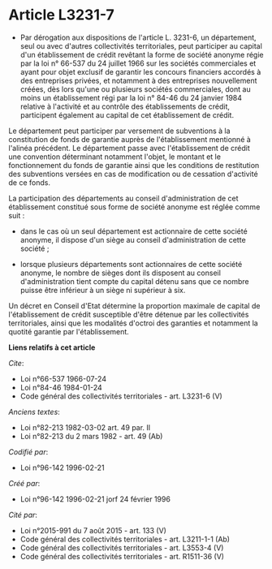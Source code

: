 # Article L3231-7

- Par dérogation aux dispositions de l'article L. 3231-6, un département, seul ou avec d'autres collectivités territoriales,
peut participer au capital d'un établissement de crédit revêtant la forme de société anonyme régie par la loi n° 66-537 du 24
juillet 1966 sur les sociétés commerciales et ayant pour objet exclusif de garantir les concours financiers accordés à des
entreprises privées, et notamment à des entreprises nouvellement créées, dès lors qu'une ou plusieurs sociétés commerciales,
dont au moins un établissement régi par la loi n° 84-46 du 24 janvier 1984 relative à l'activité et au contrôle des
établissements de crédit, participent également au capital de cet établissement de crédit.

Le département peut participer par versement de subventions à la constitution de fonds de garantie auprès de l'établissement
mentionné à l'alinéa précédent. Le département passe avec l'établissement de crédit une convention déterminant notamment
l'objet, le montant et le fonctionnement du fonds de garantie ainsi que les conditions de restitution des subventions versées
en cas de modification ou de cessation d'activité de ce fonds.

La participation des départements au conseil d'administration de cet établissement constitué sous forme de société anonyme
est réglée comme suit :

- dans le cas où un seul département est actionnaire de cette société anonyme, il dispose d'un siège au conseil
d'administration de cette société ;

- lorsque plusieurs départements sont actionnaires de cette société anonyme, le nombre de sièges dont ils disposent au
conseil d'administration tient compte du capital détenu sans que ce nombre puisse être inférieur à un siège ni supérieur à
six.

Un décret en Conseil d'Etat détermine la proportion maximale de capital de l'établissement de crédit susceptible d'être
détenue par les collectivités territoriales, ainsi que les modalités d'octroi des garanties et notamment la quotité garantie
par l'établissement.

**Liens relatifs à cet article**

_Cite_:

  - Loi n°66-537 1966-07-24
  - Loi n°84-46 1984-01-24
  - Code général des collectivités territoriales - art. L3231-6 (V)

_Anciens textes_:

  - Loi n°82-213 1982-03-02 art. 49 par. II
  - Loi n°82-213 du 2 mars 1982 - art. 49 (Ab)

_Codifié par_:

  - Loi n°96-142 1996-02-21

_Créé par_:

  - Loi n°96-142 1996-02-21 jorf 24 février 1996

_Cité par_:

  - Loi n°2015-991 du 7 août 2015 - art. 133 (V)
  - Code général des collectivités territoriales - art. L3211-1-1 (Ab)
  - Code général des collectivités territoriales - art. L3553-4 (V)
  - Code général des collectivités territoriales - art. R1511-36 (V)
